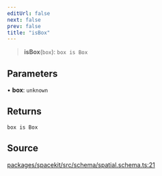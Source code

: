 ```yaml
---
editUrl: false
next: false
prev: false
title: "isBox"
---
```


> **isBox**(`box`): `box is Box`

## Parameters

• **box**: `unknown`

## Returns

`box is Box`

## Source

[packages/spacekit/src/schema/spatial.schema.ts:21](https://github.com/nodenogg-in/alpha-p2p/blob/bd4a66e/packages/spacekit/src/schema/spatial.schema.ts#L21)
